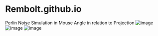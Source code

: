 # Rembolt.github.io

Perlin Noise Simulation in Mouse Angle in relation to Projection
![image](https://github.com/user-attachments/assets/3ae6b9b2-1929-40ff-96be-586828e36439)
![image](https://github.com/user-attachments/assets/385d4f33-fa9f-4861-b597-31b0f876bf4a)
![image](https://github.com/user-attachments/assets/09ade576-69da-40ac-8438-4f34950a13b7)


